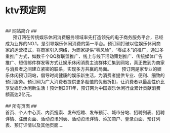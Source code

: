 # ktv预定网
<br>
## 网站简介 ##
<br>
&nbsp;&nbsp;&nbsp;&nbsp;&nbsp;&nbsp;预订网在传统娱乐休闲消费服务领域率先打造领先的电子商务服务平台，已经成为业界的NO.1，是引导娱乐休闲消费的第一平台。预订网打破以往娱乐休闲商家的运营模式，将商家引入网络，为商家提供“零风险”，“零成本”的推广，通过多重推广方式，如数千个QQ群联盟推广、线上与线下活动策划推广、传统媒体广告推广、短信邮件群发等方式让娱乐休闲消费主流群体汇集到网站，真正做到为商家与消费者之间建立紧密的联系，实现多方共赢的局面。 　　预订网是家专业的娱乐休闲预订网站，倡导时尚健康的娱乐新生活，为消费者提供专业、便利、细致的预订服务。预订网为广大消费者提供更多超值的优惠折扣，让消费者以最高性价比享受娱乐休闲新生活！预计到2011年，预订网为中国娱乐休闲行业累计贡献消费额高达2亿元。
<br>
<br>
## 所有页面 ##
<br>
首页、个人中心页、内页搜索、发布招聘、发布预订、城市分站、招聘列表、招聘详情、注册页面、活动资讯列表、活动资讯详情、添加商户、登录页面、预订列表、预订详情以及其他页面....
<br>
<br>
